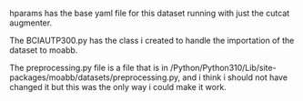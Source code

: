 hparams has the base yaml file for this dataset running with just the cutcat augmenter.

The BCIAUTP300.py has the class i created to handle the importation of the dataset to moabb.

The preprocessing.py file is a file that is in /Python/Python310/Lib/site-packages/moabb/datasets/preprocessing.py, and i think i should not have changed it but this was the only way i could make it work.
